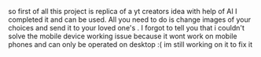 so first of all this project is replica of a yt creators idea with help of AI I completed it and can be used. All you need to do is change images of your choices and send it to your loved one's . I forgot to tell you that i couldn't solve the mobile device working issue because it wont work on mobile phones and can only be operated on desktop :( im still working on it to fix it 
